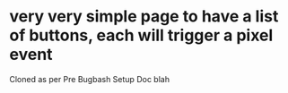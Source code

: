 # very very simple page to have a list of buttons, each will trigger a pixel event
Cloned as per Pre Bugbash Setup Doc
blah
